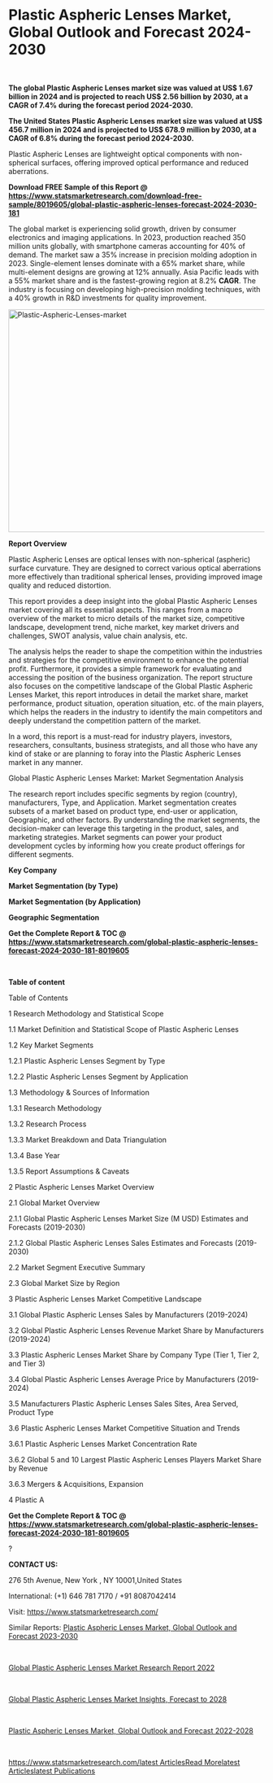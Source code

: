 <h1>Plastic Aspheric Lenses Market, Global Outlook and Forecast 2024-2030</h1><br/><p><strong>The global Plastic Aspheric Lenses market size was valued at US$ 1.67 billion in 2024 and is projected to reach US$ 2.56 billion by 2030, at a <strong>CAGR</strong> of 7.4% during the forecast period 2024-2030.</strong></p>
 
 
 
 <p><strong>The United States Plastic Aspheric Lenses market size was valued at US$ 456.7 million in 2024 and is projected to US$ 678.9 million by 2030, at a <strong>CAGR</strong> of 6.8% during the forecast period 2024-2030.</strong></p>
 
 
 
 <p>Plastic Aspheric Lenses are lightweight optical components with non-spherical surfaces, offering improved optical performance and reduced aberrations.</p>
 
 
 
 <p><strong>Download FREE Sample of this Report @ <a href="https://www.statsmarketresearch.com/download-free-sample/8019605/global-plastic-aspheric-lenses-forecast-2024-2030-181">https://www.statsmarketresearch.com/download-free-sample/8019605/global-plastic-aspheric-lenses-forecast-2024-2030-181</a></strong></p>
 
 
 
 <p>The global market is experiencing solid growth, driven by consumer electronics and imaging applications. In 2023, production reached 350 million units globally, with smartphone cameras accounting for 40% of demand. The market saw a 35% increase in precision molding adoption in 2023. Single-element lenses dominate with a 65% market share, while multi-element designs are growing at 12% annually. Asia Pacific leads with a 55% market share and is the fastest-growing region at 8.2% <strong>CAGR</strong>. The industry is focusing on developing high-precision molding techniques, with a 40% growth in R&D investments for quality improvement.</p>
 
 
 
 <p><img alt="Plastic-Aspheric-Lenses-market" src="https://www.grandresearchstore.com/assets/report-images/Plastic_Aspheric_Lenses_market.png" style="width: 730px; height: 438px;" /></p>
 
 
 
 <p><strong>Report Overview</strong></p>
 
 
 
 <p>Plastic Aspheric Lenses are optical lenses with non-spherical (aspheric) surface curvature. They are designed to correct various optical aberrations more effectively than traditional spherical lenses, providing improved image quality and reduced distortion.</p>
 
 
 
 <p>This report provides a deep insight into the global Plastic Aspheric Lenses market covering all its essential aspects. This ranges from a macro overview of the market to micro details of the market size, competitive landscape, development trend, niche market, key market drivers and challenges, SWOT analysis, value chain analysis, etc.</p>
 
 
 
 <p>The analysis helps the reader to shape the competition within the industries and strategies for the competitive environment to enhance the potential profit. Furthermore, it provides a simple framework for evaluating and accessing the position of the business organization. The report structure also focuses on the competitive landscape of the Global Plastic Aspheric Lenses Market, this report introduces in detail the market share, market performance, product situation, operation situation, etc. of the main players, which helps the readers in the industry to identify the main competitors and deeply understand the competition pattern of the market.</p>
 
 
 
 <p>In a word, this report is a must-read for industry players, investors, researchers, consultants, business strategists, and all those who have any kind of stake or are planning to foray into the Plastic Aspheric Lenses market in any manner.</p>
 
 
 
 <p>Global Plastic Aspheric Lenses Market: Market Segmentation Analysis</p>
 
 
 
 <p>The research report includes specific segments by region (country), manufacturers, Type, and Application. Market segmentation creates subsets of a market based on product type, end-user or application, Geographic, and other factors. By understanding the market segments, the decision-maker can leverage this targeting in the product, sales, and marketing strategies. Market segments can power your product development cycles by informing how you create product offerings for different segments.</p>
 
 
 
 <p><strong>Key Company</strong></p>
 
 
 
 <p><strong>Market Segmentation (by Type)</strong></p>
 
 
 
 <p><strong>Market Segmentation (<strong>by Application</strong>)</strong></p>
 
 
 
 <p><strong>Geographic Segmentation</strong></p>
 
 
 
 <div><b>Get the Complete Report & TOC @ <a href="https://www.statsmarketresearch.com/global-plastic-aspheric-lenses-forecast-2024-2030-181-8019605">https://www.statsmarketresearch.com/global-plastic-aspheric-lenses-forecast-2024-2030-181-8019605</a></b></div>
 
 
 
 <p><br />
 
 <b>Table of content</b></p>
 
 
 
 <p>Table of Contents<br />
 
 1 Research Methodology and Statistical Scope<br />
 
 1.1 Market Definition and Statistical Scope of Plastic Aspheric Lenses<br />
 
 1.2 Key Market Segments<br />
 
 1.2.1 Plastic Aspheric Lenses Segment by Type<br />
 
 1.2.2 Plastic Aspheric Lenses Segment by Application<br />
 
 1.3 Methodology & Sources of Information<br />
 
 1.3.1 Research Methodology<br />
 
 1.3.2 Research Process<br />
 
 1.3.3 Market Breakdown and Data Triangulation<br />
 
 1.3.4 Base Year<br />
 
 1.3.5 Report Assumptions & Caveats<br />
 
 2 Plastic Aspheric Lenses Market Overview<br />
 
 2.1 Global Market Overview<br />
 
 2.1.1 Global Plastic Aspheric Lenses Market Size (M USD) Estimates and Forecasts (2019-2030)<br />
 
 2.1.2 Global Plastic Aspheric Lenses Sales Estimates and Forecasts (2019-2030)<br />
 
 2.2 Market Segment Executive Summary<br />
 
 2.3 Global Market Size by Region<br />
 
 3 Plastic Aspheric Lenses Market Competitive Landscape<br />
 
 3.1 Global Plastic Aspheric Lenses Sales by Manufacturers (2019-2024)<br />
 
 3.2 Global Plastic Aspheric Lenses Revenue Market Share by Manufacturers (2019-2024)<br />
 
 3.3 Plastic Aspheric Lenses Market Share by Company Type (Tier 1, Tier 2, and Tier 3)<br />
 
 3.4 Global Plastic Aspheric Lenses Average Price by Manufacturers (2019-2024)<br />
 
 3.5 Manufacturers Plastic Aspheric Lenses Sales Sites, Area Served, Product Type<br />
 
 3.6 Plastic Aspheric Lenses Market Competitive Situation and Trends<br />
 
 3.6.1 Plastic Aspheric Lenses Market Concentration Rate<br />
 
 3.6.2 Global 5 and 10 Largest Plastic Aspheric Lenses Players Market Share by Revenue<br />
 
 3.6.3 Mergers & Acquisitions, Expansion<br />
 
 4 Plastic A</p>
 
 
 
 <div><b>Get the Complete Report & TOC @ <a href="https://www.statsmarketresearch.com/global-plastic-aspheric-lenses-forecast-2024-2030-181-8019605">https://www.statsmarketresearch.com/global-plastic-aspheric-lenses-forecast-2024-2030-181-8019605</a></b></div>
 
 
 
 <p>? </p>
 
 
 
 <p><b>CONTACT US:</b><br />
 
 276 5th Avenue, New York , NY 10001,United States<br />
 
 International: (+1) 646 781 7170 / +91 8087042414<br />
 
 Visit: <a href="https://www.statsmarketresearch.com/">https://www.statsmarketresearch.com/</a><br />
 
 Similar Reports: <a href="https://www.statsmarketresearch.com/global-plastic-aspheric-lenses-forecast-2024-2030-181-8019605">Plastic Aspheric Lenses Market, Global Outlook and Forecast 2023-2030</a><br />
 
 <br />
 
 <a href="https://www.statsmarketresearch.com/global-plastic-aspheric-lenses-forecast-2024-2030-181-8019605">Global Plastic Aspheric Lenses Market Research Report 2022</a><br />
 
 <br />
 
 <a href="https://www.statsmarketresearch.com/global-plastic-aspheric-lenses-forecast-2024-2030-181-8019605">Global Plastic Aspheric Lenses Market Insights, Forecast to 2028</a><br />
 
 <br />
 
 <a href="https://www.statsmarketresearch.com/global-plastic-aspheric-lenses-forecast-2024-2030-181-8019605">Plastic Aspheric Lenses Market, Global Outlook and Forecast 2022-2028</a><br />
 
 <br />
 
 <a href="https://gyeongbokgung.com">https://www.statsmarketresearch.com/</a><a href="https://hallyeomaritime.com">latest Articles</a><a href="https://jingwansa.com">Read More</a><a href="https://nguoiviet.jp/">latest Articles</a><a href="https://www.intelmarketresearch.com/">latest Publications</a></p>